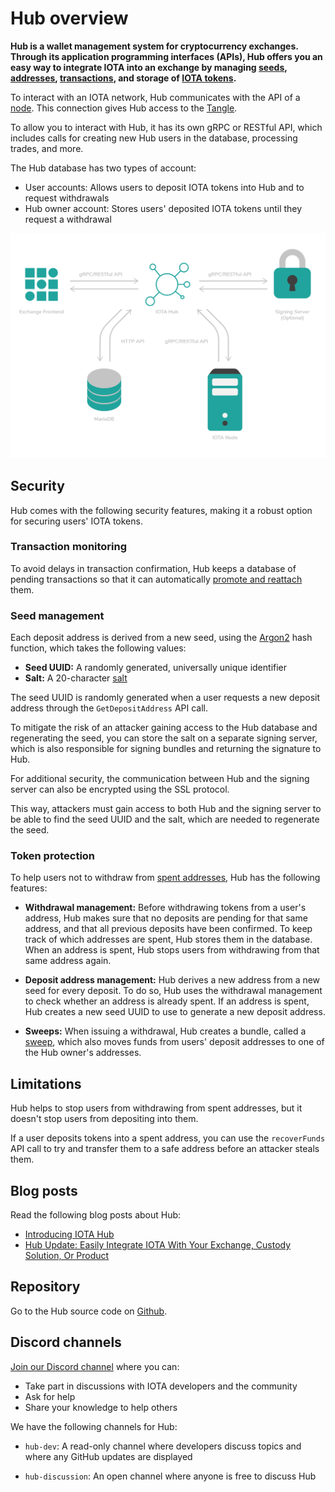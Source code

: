 # Hub overview

**Hub is a wallet management system for cryptocurrency exchanges. Through its application programming interfaces (APIs), Hub offers you an easy way to integrate IOTA into an exchange by managing [seeds](root://getting-started/0.1/basics/seeds.md), [addresses](root://getting-started/0.1/basics/addresses.md), [transactions](root://getting-started/0.1/basics/transactions.md), and storage of [IOTA tokens](root://getting-started/0.1/basics/token.md).**

To interact with an IOTA network, Hub communicates with the API of a [node](root://getting-started/0.1/basics/nodes.md). This connection gives Hub access to the [Tangle](root://getting-started/0.1/basics/token.md).

To allow you to interact with Hub, it has its own gRPC or RESTful API, which includes calls for creating new Hub users in the database, processing trades, and more.

The Hub database has two types of account:

- User accounts: Allows users to deposit IOTA tokens into Hub and to request withdrawals
- Hub owner account: Stores users' deposited IOTA tokens until they request a withdrawal

![IOTA Hub architecture](../images/iota_hub.png)

## Security

Hub comes with the following security features, making it a robust option for securing users' IOTA tokens.

### Transaction monitoring

To avoid delays in transaction confirmation, Hub keeps a database of pending transactions so that it can automatically [promote and reattach](root://getting-started/0.1/basics/reattach-rebroadcast-promote.md) them.

### Seed management

Each deposit address is derived from a new seed, using the [Argon2](https://www.argon2.com/) hash function, which takes the following values:

- **Seed UUID:** A randomly generated, universally unique identifier
- **Salt:** A 20-character [salt](https://en.wikipedia.org/wiki/Salt_(cryptography))

The seed UUID is randomly generated when a user requests a new deposit address through the `GetDepositAddress` API call.

To mitigate the risk of an attacker gaining access to the Hub database and regenerating the seed, you can store the salt on a separate signing server, which is also responsible for signing bundles and returning the signature to Hub.

For additional security, the communication between Hub and the signing server can also be encrypted using the SSL protocol. 

This way, attackers must gain access to both Hub and the signing server to be able to find the seed UUID and the salt, which are needed to regenerate the seed.

### Token protection

To help users not to withdraw from [spent addresses](root://getting-started/0.1/basics/addresses.md#spent-addresses), Hub has the following features:

- **Withdrawal management:** Before withdrawing tokens from a user's address, Hub makes sure that no deposits are pending for that same address, and that all previous deposits have been confirmed. To keep track of which addresses are spent, Hub stores them in the database. When an address is spent, Hub stops users from withdrawing from that same address again.
 
- **Deposit address management:** Hub derives a new address from a new seed for every deposit. To do so, Hub uses the withdrawal management to check whether an address is already spent. If an address is spent, Hub creates a new seed UUID to use to generate a new deposit address.

- **Sweeps:** When issuing a withdrawal, Hub creates a bundle, called a [sweep](../concepts/sweeps.md), which also moves funds from users' deposit addresses to one of the Hub owner's addresses.

## Limitations

Hub helps to stop users from withdrawing from spent addresses, but it doesn't stop users from depositing into them.

If a user deposits tokens into a spent address, you can use the `recoverFunds` API call to try and transfer them to a safe address before an attacker steals them.

## Blog posts

Read the following blog posts about Hub:

- [Introducing IOTA Hub](https://blog.iota.org/introducing-iota-hub-5349bb8a29cd)
- [Hub Update: Easily Integrate IOTA With Your Exchange, Custody Solution, Or Product](https://blog.iota.org/hub-update-easily-integrate-iota-with-your-exchange-custody-solution-or-product-747181b33d37)

## Repository

Go to the Hub source code on [Github](https://github.com/iotaledger/hub).

## Discord channels

[Join our Discord channel](https://discord.iota.org) where you can:

- Take part in discussions with IOTA developers and the community
- Ask for help
- Share your knowledge to help others

We have the following channels for Hub:

- `hub-dev`: A read-only channel where developers discuss topics and where any GitHub updates are displayed

- `hub-discussion`: An open channel where anyone is free to discuss Hub